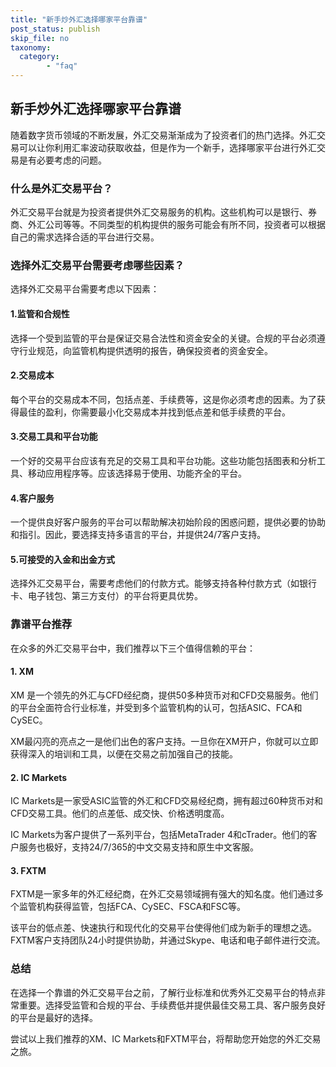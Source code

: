 ```yaml
---
title: "新手炒外汇选择哪家平台靠谱"
post_status: publish
skip_file: no
taxonomy:
  category:
        - "faq"
---
```


## 新手炒外汇选择哪家平台靠谱

随着数字货币领域的不断发展，外汇交易渐渐成为了投资者们的热门选择。外汇交易可以让你利用汇率波动获取收益，但是作为一个新手，选择哪家平台进行外汇交易是有必要考虑的问题。

### 什么是外汇交易平台？

外汇交易平台就是为投资者提供外汇交易服务的机构。这些机构可以是银行、券商、外汇公司等等。不同类型的机构提供的服务可能会有所不同，投资者可以根据自己的需求选择合适的平台进行交易。

### 选择外汇交易平台需要考虑哪些因素？

选择外汇交易平台需要考虑以下因素：

#### 1.监管和合规性

选择一个受到监管的平台是保证交易合法性和资金安全的关键。合规的平台必须遵守行业规范，向监管机构提供透明的报告，确保投资者的资金安全。

#### 2.交易成本

每个平台的交易成本不同，包括点差、手续费等，这是你必须考虑的因素。为了获得最佳的盈利，你需要最小化交易成本并找到低点差和低手续费的平台。

#### 3.交易工具和平台功能

一个好的交易平台应该有充足的交易工具和平台功能。这些功能包括图表和分析工具、移动应用程序等。应该选择易于使用、功能齐全的平台。

#### 4.客户服务

一个提供良好客户服务的平台可以帮助解决初始阶段的困惑问题，提供必要的协助和指引。因此，要选择支持多语言的平台，并提供24/7客户支持。

#### 5.可接受的入金和出金方式

选择外汇交易平台，需要考虑他们的付款方式。能够支持各种付款方式（如银行卡、电子钱包、第三方支付）的平台将更具优势。

### 靠谱平台推荐

在众多的外汇交易平台中，我们推荐以下三个值得信赖的平台：

#### 1. XM

XM 是一个领先的外汇与CFD经纪商，提供50多种货币对和CFD交易服务。他们的平台全面符合行业标准，并受到多个监管机构的认可，包括ASIC、FCA和CySEC。

XM最闪亮的亮点之一是他们出色的客户支持。一旦你在XM开户，你就可以立即获得深入的培训和工具，以便在交易之前加强自己的技能。

#### 2. IC Markets

IC Markets是一家受ASIC监管的外汇和CFD交易经纪商，拥有超过60种货币对和CFD交易工具。他们的点差低、成交快、价格透明度高。

IC Markets为客户提供了一系列平台，包括MetaTrader 4和cTrader。他们的客户服务也极好，支持24/7/365的中文交易支持和原生中文客服。

#### 3. FXTM

FXTM是一家多年的外汇经纪商，在外汇交易领域拥有强大的知名度。他们通过多个监管机构获得监管，包括FCA、CySEC、FSCA和FSC等。

该平台的低点差、快速执行和现代化的交易平台使得他们成为新手的理想之选。FXTM客户支持团队24小时提供协助，并通过Skype、电话和电子邮件进行交流。

### 总结

在选择一个靠谱的外汇交易平台之前，了解行业标准和优秀外汇交易平台的特点非常重要。选择受监管和合规的平台、手续费低并提供最佳交易工具、客户服务良好的平台是最好的选择。

尝试以上我们推荐的XM、IC Markets和FXTM平台，将帮助您开始您的外汇交易之旅。
